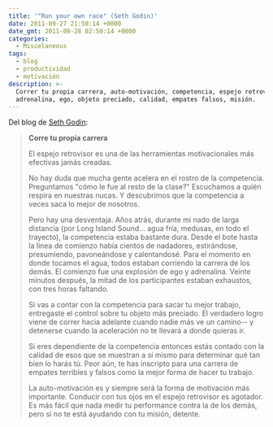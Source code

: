 ```yaml
---
title: '"Run your own race" (Seth Godin)'
date: 2011-09-27 21:50:14 +0000
date_gmt: 2011-09-28 02:50:14 +0000
categories:
  - Miscelaneous
tags:
  - blog
  - productividad
  - motivación
description: >-
  Correr tu propia carrera, auto-motivación, competencia, espejo retrovisor,
  adrenalina, ego, objeto preciado, calidad, empates falsos, misión.
---
```



Del blog de [Seth Godin](http://sethgodin.typepad.com/seths_blog/2011/09/run-your-own-race.html):

> **Corre tu propia carrera**
> 
> El espejo retrovisor es una de las herramientas motivacionales más efectivas jamás creadas.
>
> No hay duda que mucha gente acelera en el rostro de la competencia. Preguntamos "cómo le fue al resto de la clase?" Escuchamos a quién respira en nuestras nucas. Y descubrimos que la competencia a veces saca lo mejor de nosotros.
>
> Pero hay una desventaja. Años atrás, durante mi nado de larga distancia (por Long Island Sound... agua fría, medusas, en todo el trayecto), la competencia estaba bastante dura. Desde el bote hasta la línea de comienzo había cientos de nadadores, estirándose, presumiendo, pavoneándose y calentandosé. Para el momento en donde tocamos el agua, todos estaban corriendo la carrera de los demás. El comienzo fue una explosión de ego y adrenalina. Veinte minutos después, la mitad de los participantes estaban exhaustos, con tres horas faltando.
>
> Si vas a contar con la competencia para sacar tu mejor trabajo, entregaste el control sobre tu objeto más preciado. El verdadero logro viene de correr hacia adelante cuando nadie más ve un camino-- y detenerse cuando la aceleración no te llevará a donde quieras ir.
>
> Si eres dependiente de la competencia entonces estás contado con la calidad de esos que se muestran a sí mismo para determinar qué tan bien lo harás tú. Peor aún, te has inscripto para una carrera de empates terribles y falsos como la mejor forma de hacer tu trabajo.
>
> La auto-motivación es y siempre será la forma de motivación más importante. Conducir con tus ojos en el espejo retrovisor es agotador. Es más fácil que nada medir tu performance contra la de los demás, pero si no te está ayudando con tu misión, detente.
